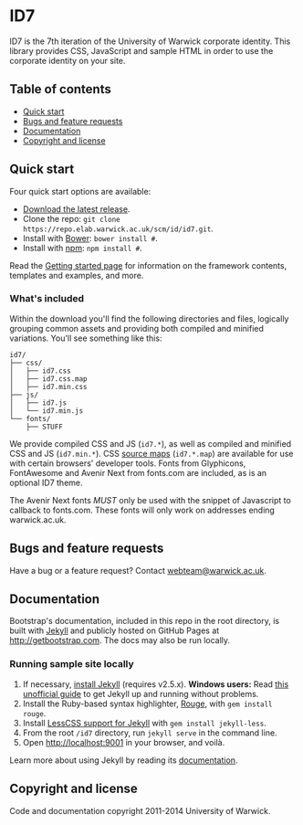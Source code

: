 # ID7

ID7 is the 7th iteration of the University of Warwick corporate identity. This library provides CSS, JavaScript and sample HTML in order to use the corporate identity on your site.

## Table of contents

- [Quick start](#quick-start)
- [Bugs and feature requests](#bugs-and-feature-requests)
- [Documentation](#documentation)
- [Copyright and license](#copyright-and-license)

## Quick start

Four quick start options are available:

- [Download the latest release](#).
- Clone the repo: `git clone https://repo.elab.warwick.ac.uk/scm/id/id7.git`.
- Install with [Bower](http://bower.io): `bower install #`.
- Install with [npm](https://www.npmjs.org): `npm install #`.

Read the [Getting started page](#) for information on the framework contents, templates and examples, and more.

### What's included

Within the download you'll find the following directories and files, logically grouping common assets and providing both compiled and minified variations. You'll see something like this:

```
id7/
├── css/
│   ├── id7.css
│   ├── id7.css.map
│   ├── id7.min.css
├── js/
│   ├── id7.js
│   └── id7.min.js
└── fonts/
    ├── STUFF
```

We provide compiled CSS and JS (`id7.*`), as well as compiled and minified CSS and JS (`id7.min.*`). CSS [source maps](https://developers.google.com/chrome-developer-tools/docs/css-preprocessors) (`id7.*.map`) are available for use with certain browsers' developer tools. Fonts from Glyphicons, FontAwesome and Avenir Next from fonts.com are included, as is an optional ID7 theme.

The Avenir Next fonts *MUST* only be used with the snippet of Javascript to callback to fonts.com. These fonts will only work on addresses ending warwick.ac.uk.

## Bugs and feature requests

Have a bug or a feature request? Contact <webteam@warwick.ac.uk>.

## Documentation

Bootstrap's documentation, included in this repo in the root directory, is built with [Jekyll](http://jekyllrb.com) and publicly hosted on GitHub Pages at <http://getbootstrap.com>. The docs may also be run locally.

### Running sample site locally

1. If necessary, [install Jekyll](http://jekyllrb.com/docs/installation) (requires v2.5.x). **Windows users:** Read [this unofficial guide](http://jekyll-windows.juthilo.com/) to get Jekyll up and running without problems.
2. Install the Ruby-based syntax highlighter, [Rouge](https://github.com/jneen/rouge), with `gem install rouge`.
3. Install [LessCSS support for Jekyll](https://github.com/zroger/jekyll-less) with `gem install jekyll-less`.
4. From the root `/id7` directory, run `jekyll serve` in the command line.
5. Open <http://localhost:9001> in your browser, and voilà.

Learn more about using Jekyll by reading its [documentation](http://jekyllrb.com/docs/home/).

## Copyright and license

Code and documentation copyright 2011-2014 University of Warwick.